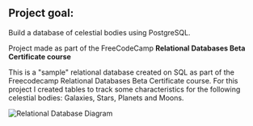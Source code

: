 
## Project goal: 
Build a database of celestial bodies using PostgreSQL.

Project made as part of the FreeCodeCamp <b> Relational Databases Beta Certificate course </b>



This is a "sample" relational database created on SQL as part of the Freecodecamp Relational Databases Beta Certificate course. 
For this project I created tables to track some characteristics for the following celestial bodies:
Galaxies, Stars, Planets and Moons.


![Relational Database Diagram](https://user-images.githubusercontent.com/88495091/209184901-11e14a4e-e62a-4330-9842-25e020a75094.PNG)
